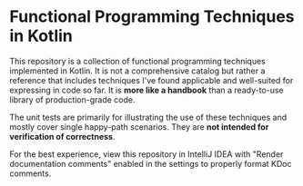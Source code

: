 # Functional Programming Techniques in Kotlin

This repository is a collection of functional programming techniques implemented in
Kotlin. It is not a comprehensive catalog but rather a reference that includes techniques
I've found applicable and well-suited for expressing in code so far. It is **more like
a handbook** than a ready-to-use library of production-grade code.

The unit tests are primarily for illustrating the use of these techniques and mostly cover
single happy-path scenarios. They are **not intended for verification of correctness**.

For the best experience, view this repository in IntelliJ IDEA with "Render documentation comments" enabled in the
settings to properly format KDoc comments.